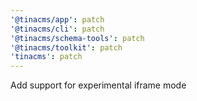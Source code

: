```yaml
---
'@tinacms/app': patch
'@tinacms/cli': patch
'@tinacms/schema-tools': patch
'@tinacms/toolkit': patch
'tinacms': patch
---
```


Add support for experimental iframe mode
